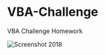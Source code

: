 # VBA-Challenge
VBA Challenge Homework

![Screenshot 2018](https://user-images.githubusercontent.com/122633144/222976630-63ccd891-0773-4440-aca8-d221351d2a05.png)

